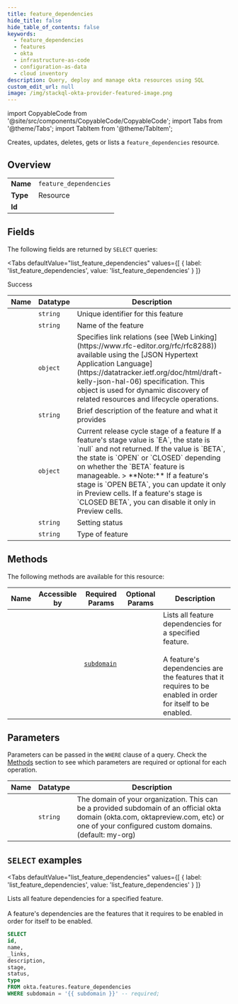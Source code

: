```yaml
--- 
title: feature_dependencies
hide_title: false
hide_table_of_contents: false
keywords:
  - feature_dependencies
  - features
  - okta
  - infrastructure-as-code
  - configuration-as-data
  - cloud inventory
description: Query, deploy and manage okta resources using SQL
custom_edit_url: null
image: /img/stackql-okta-provider-featured-image.png
---
```


import CopyableCode from '@site/src/components/CopyableCode/CopyableCode';
import Tabs from '@theme/Tabs';
import TabItem from '@theme/TabItem';

Creates, updates, deletes, gets or lists a <code>feature_dependencies</code> resource.

## Overview
<table><tbody>
<tr><td><b>Name</b></td><td><code>feature_dependencies</code></td></tr>
<tr><td><b>Type</b></td><td>Resource</td></tr>
<tr><td><b>Id</b></td><td><CopyableCode code="okta.features.feature_dependencies" /></td></tr>
</tbody></table>

## Fields

The following fields are returned by `SELECT` queries:

<Tabs
    defaultValue="list_feature_dependencies"
    values={[
        { label: 'list_feature_dependencies', value: 'list_feature_dependencies' }
    ]}
>
<TabItem value="list_feature_dependencies">

Success

<table>
<thead>
    <tr>
    <th>Name</th>
    <th>Datatype</th>
    <th>Description</th>
    </tr>
</thead>
<tbody>
<tr>
    <td><CopyableCode code="id" /></td>
    <td><code>string</code></td>
    <td>Unique identifier for this feature</td>
</tr>
<tr>
    <td><CopyableCode code="name" /></td>
    <td><code>string</code></td>
    <td>Name of the feature</td>
</tr>
<tr>
    <td><CopyableCode code="_links" /></td>
    <td><code>object</code></td>
    <td>Specifies link relations (see [Web Linking](https://www.rfc-editor.org/rfc/rfc8288)) available using the [JSON Hypertext Application Language](https://datatracker.ietf.org/doc/html/draft-kelly-json-hal-06) specification. This object is used for dynamic discovery of related resources and lifecycle operations.</td>
</tr>
<tr>
    <td><CopyableCode code="description" /></td>
    <td><code>string</code></td>
    <td>Brief description of the feature and what it provides</td>
</tr>
<tr>
    <td><CopyableCode code="stage" /></td>
    <td><code>object</code></td>
    <td>Current release cycle stage of a feature  If a feature's stage value is `EA`, the state is `null` and not returned. If the value is `BETA`, the state is `OPEN` or `CLOSED` depending on whether the `BETA` feature is manageable.  &gt; **Note:** If a feature's stage is `OPEN BETA`, you can update it only in Preview cells. If a feature's stage is `CLOSED BETA`, you can disable it only in Preview cells.</td>
</tr>
<tr>
    <td><CopyableCode code="status" /></td>
    <td><code>string</code></td>
    <td>Setting status</td>
</tr>
<tr>
    <td><CopyableCode code="type" /></td>
    <td><code>string</code></td>
    <td>Type of feature</td>
</tr>
</tbody>
</table>
</TabItem>
</Tabs>

## Methods

The following methods are available for this resource:

<table>
<thead>
    <tr>
    <th>Name</th>
    <th>Accessible by</th>
    <th>Required Params</th>
    <th>Optional Params</th>
    <th>Description</th>
    </tr>
</thead>
<tbody>
<tr>
    <td><a href="#list_feature_dependencies"><CopyableCode code="list_feature_dependencies" /></a></td>
    <td><CopyableCode code="select" /></td>
    <td><a href="#parameter-subdomain"><code>subdomain</code></a></td>
    <td></td>
    <td>Lists all feature dependencies for a specified feature.<br /><br />A feature's dependencies are the features that it requires to be enabled in order for itself to be enabled.</td>
</tr>
</tbody>
</table>

## Parameters

Parameters can be passed in the `WHERE` clause of a query. Check the [Methods](#methods) section to see which parameters are required or optional for each operation.

<table>
<thead>
    <tr>
    <th>Name</th>
    <th>Datatype</th>
    <th>Description</th>
    </tr>
</thead>
<tbody>
<tr id="parameter-subdomain">
    <td><CopyableCode code="subdomain" /></td>
    <td><code>string</code></td>
    <td>The domain of your organization. This can be a provided subdomain of an official okta domain (okta.com, oktapreview.com, etc) or one of your configured custom domains. (default: my-org)</td>
</tr>
</tbody>
</table>

## `SELECT` examples

<Tabs
    defaultValue="list_feature_dependencies"
    values={[
        { label: 'list_feature_dependencies', value: 'list_feature_dependencies' }
    ]}
>
<TabItem value="list_feature_dependencies">

Lists all feature dependencies for a specified feature.<br /><br />A feature's dependencies are the features that it requires to be enabled in order for itself to be enabled.

```sql
SELECT
id,
name,
_links,
description,
stage,
status,
type
FROM okta.features.feature_dependencies
WHERE subdomain = '{{ subdomain }}' -- required;
```
</TabItem>
</Tabs>
